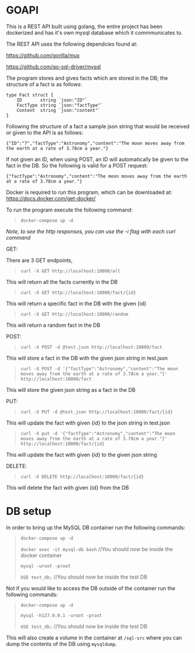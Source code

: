 # GOAPI

This is a REST API built using golang, the entire project has been dockerized and has it's own mysql database which it commmunicates to.

The REST API uses the following dependcies found at:

https://github.com/gorilla/mux

https://github.com/go-sql-driver/mysql

The program stores and gives facts which are stored in the DB; the structure of a fact is as follows:

```
type Fact struct {
	ID       string `json:"ID"`
	FactType string `json:"factType"`
	Content  string `json:"content"`
}
```

Following the structure of a fact a sample json string that would be received or given to the API is as follows:

```
{"ID":"7","factType":"Astronomy","content":"The moon moves away from the earth at a rate of 3.78cm a year."}
```

If not given an ID, when using POST, an ID will automatically be given to the fact in the DB. So the following is valid for a POST request:

```
{"factType":"Astronomy","content":"The moon moves away from the earth at a rate of 3.78cm a year."}
```

Docker is required to run this program, which can be downloaded at: https://docs.docker.com/get-docker/

To run the program execute the following command:

> `docker-compose up -d`

*Note, to see the http responses, you can use the -i flag with each curl command*

GET:

There are 3 GET endpoints,

> `curl -X GET http://localhost:10000/all`

This will return all the facts currently in the DB

> `curl -X GET http://localhost:10000/fact/{id}`

This will return a specific fact in the DB with the given {id}

> `curl -X GET http://localhost:10000/random`

This will return a random fact in the DB

POST:

> `curl -X POST -d @test.json http://localhost:10000/fact`

This will store a fact in the DB with the given json string in test.json

> `curl -X POST -d '{"factType":"Astronomy","content":"The moon moves away from the earth at a rate of 3.78cm a year."}' http://localhost:10000/fact`

This will store the given json string as a fact in the DB

PUT:

> `curl -X PUT -d @test.json http://localhost:10000/fact/{id}`

This will update the fact with given {id} to the json string in test.json

> `curl -X put -d '{"factType":"Astronomy","content":"The moon moves away from the earth at a rate of 3.78cm a year."}' http://localhost:10000/fact/{id}`

This will update the fact with given {id} to the given json string

DELETE:

> `curl -X DELETE http://localhost:10000/fact/{id}`

This will delete the fact with given {id} from the DB

# DB setup 

In order to bring up the MySQL DB container run the following commands:

> `docker-compose up -d`
> 
> `docker exec -it mysql-db bash` //You should now be inside the docker container
> 
> `mysql -uroot -proot`
> 
> `USE test_db;` //You should now be inside the test DB
> 

Not if you would like to access the DB outside of the container run the following commands:

> `docker-compose up -d`
> 
> `mysql -h127.0.0.1 -uroot -proot`
> 
> `USE test_db;` //You should now be inside the test DB
> 

This will also create a volume in the container at `/sql-src` where you can dump the contents of the DB using `mysqldump`.
